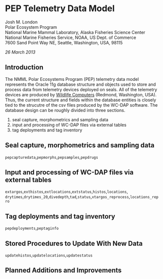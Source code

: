 PEP Telemetry Data Model
=================

Josh M. London  
Polar Ecosystem Program  
National Marine Mammal Laboratory, Alaska Fisheries Science Center  
National Marine Fisheries Service, NOAA, US Dept. of Commerce  
7600 Sand Point Way NE, Seattle, Washington, USA, 98115  

*26 March 2013*

Introduction
----------------------

The NMML Polar Ecosystems Program (PEP) telemetry data model represents the Oracle 11g database structure and objects used to store and process data from telemetry devices deployed on seals. All of the telemetry devices are produced by [Wildlife Computers](http://www.wildlifecomputers.com) (Redmond, Washington, USA). Thus, the current structure and fields within the database entities is closely tied to the strucutre of the csv files produced by the WC-DAP software. The database design can be roughly divided into three sections.

1. seal capture, morphometrics and sampling data
2. input and processing of WC-DAP files via external tables
3. tag deployments and tag inventory

Seal capture, morphometrics and sampling data
---------------------------------------------

`pepcapturedata`,`pepmorphs`,`pepsamples`,`pepdrugs`


Input and processing of WC-DAP files via external tables
--------------------------------------------------------

`extargos`,`exthistos`,`extlocations`,`extstatus`,`histos`,`locations`,  
`drytimes`,`drytimes_20`,`divedepth`,`tad`,`status`,`xtargos_reprocess`,`locations_repro`

Tag deployments and tag inventory
---------------------------------

`pepdeployments`,`peptaginfo`

Stored Procedures to Update With New Data
------------------------------------------

`updatehistos`,`updatelocations`,`updatestatus`

Planned Additions and Improvements
----------------------------------
